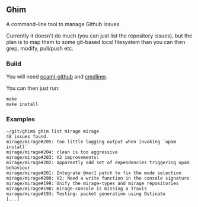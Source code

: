 ## Ghim

A command-line tool to manage Github Issues.

Currently it doesn't do much (you can just list the repository issues),
but the plan is to map them to some git-based local filesystem than you
can then grep, modify, pull/push etc.

### Build

You will need [ocaml-github]() and [cmdliner]().

You can then just run:
```shell
make
make install
```

### Examples

```shell
~/git/ghim$ ghim list mirage mirage
48 issues found.
mirage/mirage#205: too little logging output when invoking `opam install`
mirage/mirage#204: clean is too aggressive
mirage/mirage#203: V2 improvements:
mirage/mirage#202: apparently odd set of dependencies triggering opam behaviour
mirage/mirage#201: Integrate @mor1 patch to fix the mode selection
mirage/mirage#200: V2: Need a write function in the console signature
mirage/mirage#199: Unify the mirage-types and mirage repositories
mirage/mirage#198: mirage-console is missing a Travis
mirage/mirage#193: Testing: packet generation using Ostinato
[...]
```